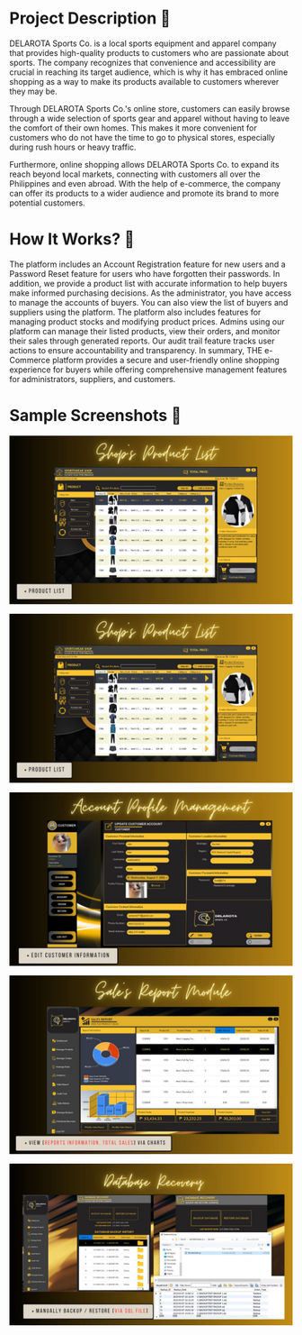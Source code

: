 # Project Description 🚀️

DELAROTA Sports Co. is a local sports equipment and apparel company that provides high-quality products to customers who are passionate about sports. The company recognizes that convenience and accessibility are crucial in reaching its target audience, which is why it has embraced online shopping as a way to make its products available to customers wherever they may be. 

Through DELAROTA Sports Co.'s online store, customers can easily browse through a wide selection of sports gear and apparel without having to leave the comfort of their own homes. This makes it more convenient for customers who do not have the time to go to physical stores, especially during rush hours or heavy traffic.

Furthermore, online shopping allows DELAROTA Sports Co. to expand its reach beyond local markets, connecting with customers all over the Philippines and even abroad. With the help of e-commerce, the company can offer its products to a wider audience and promote its brand to more potential customers.


# How It Works? 🚀️

The platform includes an Account Registration feature for new users and a Password Reset feature for users who have forgotten their passwords. In addition, we provide a product list with accurate information to help buyers make informed purchasing decisions. As the administrator, you have access to manage the accounts of buyers. You can also view the list of buyers and suppliers using the platform. The platform also includes features for managing product stocks and modifying product prices. Admins using our platform can manage their listed products, view their orders, and monitor their sales through generated reports. Our audit trail feature tracks user actions to ensure accountability and transparency. In summary, THE e-Commerce platform provides a secure and user-friendly online shopping experience for buyers while offering comprehensive management features for administrators, suppliers, and customers.

# Sample Screenshots 🚀️


![](assets/20240512_212340_Dashboard.JPG)

![](assets/20240512_212352_Dashboard.JPG)

![](assets/20240512_212400_Profile.JPG)

![](assets/20240512_212408_Sales_Report.JPG)

![](assets/20240512_212347_Database_Recovery.JPG)
